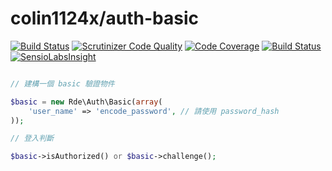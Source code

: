 # colin1124x/auth-basic
[![Build Status](https://travis-ci.org/colin1124x/auth-basic.svg?branch=master)](https://travis-ci.org/colin1124x/auth-basic)
[![Scrutinizer Code Quality](https://scrutinizer-ci.com/g/colin1124x/auth-basic/badges/quality-score.png?b=master)](https://scrutinizer-ci.com/g/colin1124x/auth-basic/?branch=master)
[![Code Coverage](https://scrutinizer-ci.com/g/colin1124x/auth-basic/badges/coverage.png?b=master)](https://scrutinizer-ci.com/g/colin1124x/auth-basic/?branch=master)
[![Build Status](https://scrutinizer-ci.com/g/colin1124x/auth-basic/badges/build.png?b=master)](https://scrutinizer-ci.com/g/colin1124x/auth-basic/build-status/master)
[![SensioLabsInsight](https://insight.sensiolabs.com/projects/3c0de3c4-ac2c-406b-ba2d-f374b4d76cd3/mini.png)](https://insight.sensiolabs.com/projects/3c0de3c4-ac2c-406b-ba2d-f374b4d76cd3)

```php

// 建構一個 basic 驗證物件

$basic = new Rde\Auth\Basic(array(
    'user_name' => 'encode_password', // 請使用 password_hash
));

// 登入判斷

$basic->isAuthorized() or $basic->challenge();

```
